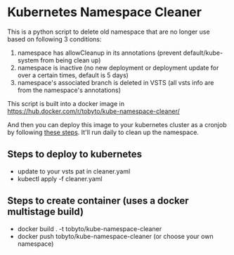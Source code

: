 # Kubernetes Namespace Cleaner

This is a python script to delete old namespace that are no longer use based on following 3 conditions:
1. namespace has allowCleanup in its annotations (prevent default/kube-system from being clean up)
2. namespace is inactive (no new deployment or deployment update for over a certain times, default is 5 days)
3. namespace's associated branch is deleted in VSTS (all vsts info are from the namespace's annotations)

This script is built into a docker image in https://hub.docker.com/r/tobyto/kube-namespace-cleaner/

And then you can deploy this image to your kubernetes cluster as a cronjob by following [these steps](#steps-to-deploy-to-kubernetes). It'll run daily to clean up the namespace.

## Steps to deploy to kubernetes

- update <your pat> to your vsts pat in cleaner.yaml
- kubectl apply -f cleaner.yaml

## Steps to create container (uses a docker multistage build)

- docker build . -t tobyto/kube-namespace-cleaner
- docker push tobyto/kube-namespace-cleaner (or choose your own namespace)
